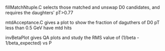 fillMatchNtuple.C selects those matched and unswap D0 candidates, and requires the daughters' pT>0.77

mtdAcceptance.C gives a plot to show the fraction of daguthers of D0 pT less than 0.5 GeV  have mtd hits

invBetaPlot gives QA plots and study the RMS value of (1/beta - 1/beta_expected) vs P
